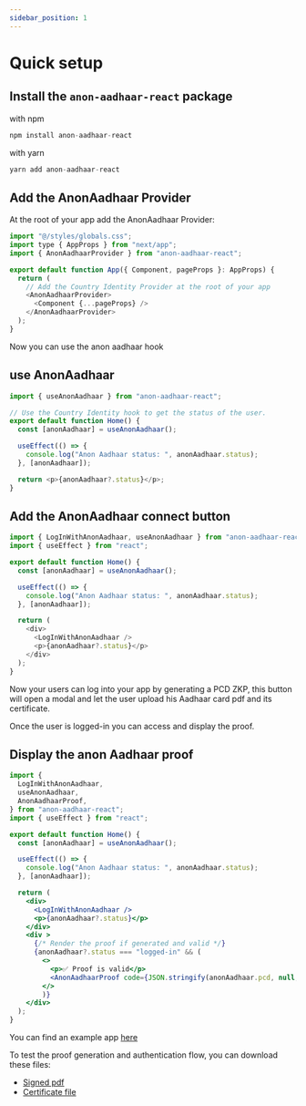 ```yaml
---
sidebar_position: 1
---
```


# Quick setup

## Install the `anon-aadhaar-react` package

with npm

```javascript
npm install anon-aadhaar-react
```

with yarn

```javascript
yarn add anon-aadhaar-react
```

## Add the AnonAadhaar Provider

At the root of your app add the AnonAadhaar Provider:

```javascript
import "@/styles/globals.css";
import type { AppProps } from "next/app";
import { AnonAadhaarProvider } from "anon-aadhaar-react";

export default function App({ Component, pageProps }: AppProps) {
  return (
    // Add the Country Identity Provider at the root of your app
    <AnonAadhaarProvider>
      <Component {...pageProps} />
    </AnonAadhaarProvider>
  );
}
```

Now you can use the anon aadhaar hook

## use AnonAadhaar

```js
import { useAnonAadhaar } from "anon-aadhaar-react";

// Use the Country Identity hook to get the status of the user.
export default function Home() {
  const [anonAadhaar] = useAnonAadhaar();

  useEffect(() => {
    console.log("Anon Aadhaar status: ", anonAadhaar.status);
  }, [anonAadhaar]);

  return <p>{anonAadhaar?.status}</p>;
}
```

## Add the AnonAadhaar connect button

```js
import { LogInWithAnonAadhaar, useAnonAadhaar } from "anon-aadhaar-react";
import { useEffect } from "react";

export default function Home() {
  const [anonAadhaar] = useAnonAadhaar();

  useEffect(() => {
    console.log("Anon Aadhaar status: ", anonAadhaar.status);
  }, [anonAadhaar]);

  return (
    <div>
      <LogInWithAnonAadhaar />
      <p>{anonAadhaar?.status}</p>
    </div>
  );
}
```

Now your users can log into your app by generating a PCD ZKP, this button will open a modal and let the user upload his Aadhaar card pdf and its certificate.

Once the user is logged-in you can access and display the proof.

## Display the anon Aadhaar proof

```jsx
import {
  LogInWithAnonAadhaar,
  useAnonAadhaar,
  AnonAadhaarProof,
} from "anon-aadhaar-react";
import { useEffect } from "react";

export default function Home() {
  const [anonAadhaar] = useAnonAadhaar();

  useEffect(() => {
    console.log("Anon Aadhaar status: ", anonAadhaar.status);
  }, [anonAadhaar]);

  return (
    <div>
      <LogInWithAnonAadhaar />
      <p>{anonAadhaar?.status}</p>
    </div>
    <div >
      {/* Render the proof if generated and valid */}
      {anonAadhaar?.status === "logged-in" && (
        <>
          <p>✅ Proof is valid</p>
          <AnonAadhaarProof code={JSON.stringify(anonAadhaar.pcd, null, 2)}/>
        </>
        )}
    </div>
  );
}
```

You can find an example app [here](https://github.com/anon-aadhaar-private/anon-aadhaar-example)

To test the proof generation and authentication flow, you can download these files:

- [Signed pdf](/signed.pdf)
- [Certificate file](/certificate.cer)
